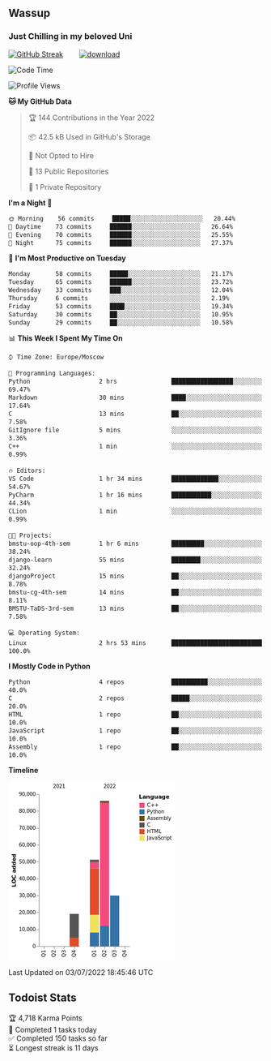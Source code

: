 ## Wassup 
### Just Chilling in my beloved Uni 

<!--
-->

[![GitHub Streak](http://github-readme-streak-stats.herokuapp.com?user=archeoss&theme=shades-of-purple&hide_border=true&date_format=j%20M%5B%20Y%5D)](https://git.io/streak-stats)&nbsp;&nbsp;&nbsp;&nbsp;&nbsp;&nbsp;&nbsp;&nbsp;[![download](https://user-images.githubusercontent.com/68448737/147796309-d8b65b1d-4dde-40d9-b03a-2b42aaa6cd43.jpeg)
](https://bmstu.ru/)

<!--START_SECTION:waka-->
![Code Time](http://img.shields.io/badge/Code%20Time-348%20hrs%2030%20mins-blue)

![Profile Views](http://img.shields.io/badge/Profile%20Views-36-blue)

**🐱 My GitHub Data** 

> 🏆 144 Contributions in the Year 2022
 > 
> 📦 42.5 kB Used in GitHub's Storage 
 > 
> 🚫 Not Opted to Hire
 > 
> 📜 13 Public Repositories 
 > 
> 🔑 1 Private Repository 
 > 
**I'm a Night 🦉** 

```text
🌞 Morning    56 commits     █████░░░░░░░░░░░░░░░░░░░░   20.44% 
🌆 Daytime    73 commits     ██████░░░░░░░░░░░░░░░░░░░   26.64% 
🌃 Evening    70 commits     ██████░░░░░░░░░░░░░░░░░░░   25.55% 
🌙 Night      75 commits     ██████░░░░░░░░░░░░░░░░░░░   27.37%

```
📅 **I'm Most Productive on Tuesday** 

```text
Monday       58 commits     █████░░░░░░░░░░░░░░░░░░░░   21.17% 
Tuesday      65 commits     ██████░░░░░░░░░░░░░░░░░░░   23.72% 
Wednesday    33 commits     ███░░░░░░░░░░░░░░░░░░░░░░   12.04% 
Thursday     6 commits      ░░░░░░░░░░░░░░░░░░░░░░░░░   2.19% 
Friday       53 commits     ████░░░░░░░░░░░░░░░░░░░░░   19.34% 
Saturday     30 commits     ██░░░░░░░░░░░░░░░░░░░░░░░   10.95% 
Sunday       29 commits     ██░░░░░░░░░░░░░░░░░░░░░░░   10.58%

```


📊 **This Week I Spent My Time On** 

```text
⌚︎ Time Zone: Europe/Moscow

💬 Programming Languages: 
Python                   2 hrs               █████████████████░░░░░░░░   69.47% 
Markdown                 30 mins             ████░░░░░░░░░░░░░░░░░░░░░   17.64% 
C                        13 mins             ██░░░░░░░░░░░░░░░░░░░░░░░   7.58% 
GitIgnore file           5 mins              ░░░░░░░░░░░░░░░░░░░░░░░░░   3.36% 
C++                      1 min               ░░░░░░░░░░░░░░░░░░░░░░░░░   0.99%

🔥 Editors: 
VS Code                  1 hr 34 mins        █████████████░░░░░░░░░░░░   54.67% 
PyCharm                  1 hr 16 mins        ███████████░░░░░░░░░░░░░░   44.34% 
CLion                    1 min               ░░░░░░░░░░░░░░░░░░░░░░░░░   0.99%

🐱‍💻 Projects: 
bmstu-oop-4th-sem        1 hr 6 mins         █████████░░░░░░░░░░░░░░░░   38.24% 
django-learn             55 mins             ████████░░░░░░░░░░░░░░░░░   32.24% 
djangoProject            15 mins             ██░░░░░░░░░░░░░░░░░░░░░░░   8.78% 
bmstu-cg-4th-sem         14 mins             ██░░░░░░░░░░░░░░░░░░░░░░░   8.11% 
BMSTU-TaDS-3rd-sem       13 mins             ██░░░░░░░░░░░░░░░░░░░░░░░   7.58%

💻 Operating System: 
Linux                    2 hrs 53 mins       █████████████████████████   100.0%

```

**I Mostly Code in Python** 

```text
Python                   4 repos             ██████████░░░░░░░░░░░░░░░   40.0% 
C                        2 repos             █████░░░░░░░░░░░░░░░░░░░░   20.0% 
HTML                     1 repo              ██░░░░░░░░░░░░░░░░░░░░░░░   10.0% 
JavaScript               1 repo              ██░░░░░░░░░░░░░░░░░░░░░░░   10.0% 
Assembly                 1 repo              ██░░░░░░░░░░░░░░░░░░░░░░░   10.0%

```


**Timeline**

![Chart not found](https://raw.githubusercontent.com/archeoss/archeoss/master/charts/bar_graph.png) 


 Last Updated on 03/07/2022 18:45:46 UTC
<!--END_SECTION:waka-->

## Todoist Stats

<!-- TODO-IST:START -->
🏆  4,718 Karma Points           
🌸  Completed 1 tasks today           
✅  Completed 150 tasks so far           
⏳  Longest streak is 11 days
<!-- TODO-IST:END -->
